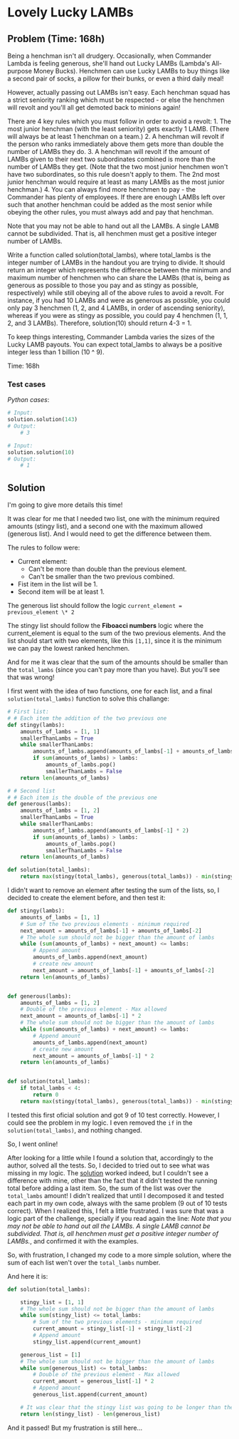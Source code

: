 # Lovely Lucky LAMBs

## Problem (Time: 168h)

Being a henchman isn't all drudgery. Occasionally, when Commander Lambda is feeling generous, she'll hand out Lucky LAMBs (Lambda's All-purpose Money Bucks). Henchmen can use Lucky LAMBs to buy things like a second pair of socks, a pillow for their bunks, or even a third daily meal!

However, actually passing out LAMBs isn't easy. Each henchman squad has a strict seniority ranking which must be respected - or else the henchmen will revolt and you'll all get demoted back to minions again!

There are 4 key rules which you must follow in order to avoid a revolt: 1. The most junior henchman (with the least seniority) gets exactly 1 LAMB. (There will always be at least 1 henchman on a team.) 2. A henchman will revolt if the person who ranks immediately above them gets more than double the number of LAMBs they do. 3. A henchman will revolt if the amount of LAMBs given to their next two subordinates combined is more than the number of LAMBs they get. (Note that the two most junior henchmen won't have two subordinates, so this rule doesn't apply to them. The 2nd most junior henchman would require at least as many LAMBs as the most junior henchman.) 4. You can always find more henchmen to pay - the Commander has plenty of employees. If there are enough LAMBs left over such that another henchman could be added as the most senior while obeying the other rules, you must always add and pay that henchman.

Note that you may not be able to hand out all the LAMBs. A single LAMB cannot be subdivided. That is, all henchmen must get a positive integer number of LAMBs.

Write a function called solution(total_lambs), where total_lambs is the integer number of LAMBs in the handout you are trying to divide. It should return an integer which represents the difference between the minimum and maximum number of henchmen who can share the LAMBs (that is, being as generous as possible to those you pay and as stingy as possible, respectively) while still obeying all of the above rules to avoid a revolt. For instance, if you had 10 LAMBs and were as generous as possible, you could only pay 3 henchmen (1, 2, and 4 LAMBs, in order of ascending seniority), whereas if you were as stingy as possible, you could pay 4 henchmen (1, 1, 2, and 3 LAMBs). Therefore, solution(10) should return 4-3 = 1.

To keep things interesting, Commander Lambda varies the sizes of the Lucky LAMB payouts. You can expect total_lambs to always be a positive integer less than 1 billion (10 ^ 9).

Time: 168h

### Test cases

_Python cases_:

```python
# Input:
solution.solution(143)
# Output:
    # 3
```

```python
# Input:
solution.solution(10)
# Output:
    # 1
```

## Solution

I'm going to give more details this time!

It was clear for me that I needed two list, one with the minimum required amounts (stingy list), and a second one with the maximum allowed (generous list). And I would need to get the difference between them.

The rules to follow were:

- Current element:
  - Can't be more than double than the previous element.
  - Can't be smaller than the two previous combined.
- Fist item in the list will be 1.
- Second item will be at least 1.

The generous list should follow the logic `current_element = previous_element \* 2`

The stingy list should follow the **Fiboacci numbers** logic where the current_element is equal to the sum of the two previous elements. And the list should start with two elements, like this `[1,1]`, since it is the minimum we can pay the lowest ranked henchmen.

And for me it was clear that the sum of the amounts should be smaller than the `total_lambs` (since you can't pay more than you have). But you'll see that was wrong!

I first went with the idea of two functions, one for each list, and a final `solution(total_lambs)` function to solve this challange:

```python
# First list:
# # Each item the addition of the two previous one
def stingy(lambs):
    amounts_of_lambs = [1, 1]
    smallerThanLambs = True
    while smallerThanLambs:
        amounts_of_lambs.append(amounts_of_lambs[-1] + amounts_of_lambs[-2])
        if sum(amounts_of_lambs) > lambs:
            amounts_of_lambs.pop()
            smallerThanLambs = False
    return len(amounts_of_lambs)

# # Second list
# # Each item is the double of the previous one
def generous(lambs):
    amounts_of_lambs = [1, 2]
    smallerThanLambs = True
    while smallerThanLambs:
        amounts_of_lambs.append(amounts_of_lambs[-1] * 2)
        if sum(amounts_of_lambs) > lambs:
            amounts_of_lambs.pop()
            smallerThanLambs = False
    return len(amounts_of_lambs)

def solution(total_lambs):
    return max(stingy(total_lambs), generous(total_lambs)) - min(stingy(total_lambs), generous(total_lambs))
```

I didn't want to remove an element after testing the sum of the lists, so, I decided to create the element before, and then test it:

```python
def stingy(lambs):
    amounts_of_lambs = [1, 1]
    # Sum of the two previous elements - minimum required
    next_amount = amounts_of_lambs[-1] + amounts_of_lambs[-2]
    # The whole sum should not be bigger than the amount of lambs
    while (sum(amounts_of_lambs) + next_amount) <= lambs:
        # Append amount
        amounts_of_lambs.append(next_amount)
        # create new amount
        next_amount = amounts_of_lambs[-1] + amounts_of_lambs[-2]
    return len(amounts_of_lambs)


def generous(lambs):
    amounts_of_lambs = [1, 2]
    # Double of the previous element - Max allowed
    next_amount = amounts_of_lambs[-1] * 2
    # The whole sum should not be bigger than the amount of lambs
    while (sum(amounts_of_lambs) + next_amount) <= lambs:
        # Append amount
        amounts_of_lambs.append(next_amount)
        # create new amount
        next_amount = amounts_of_lambs[-1] * 2
    return len(amounts_of_lambs)


def solution(total_lambs):
    if total_lambs < 4:
        return 0
    return max(stingy(total_lambs), generous(total_lambs)) - min(stingy(total_lambs), generous(total_lambs))
```

I tested this first oficial solution and got 9 of 10 test correctly. However, I could see the problem in my logic. I even removed the `if` in the `solution(total_lambs)`, and nothing changed.

So, I went online!

After looking for a little while I found a solution that, accordingly to the author, solved all the tests. So, I decided to tried out to see what was missing in my logic. The [solution](https://datanonymous.wordpress.com/foobar-level-2-lovely-lucky-lambs/) worked indeed, but I couldn't see a difference with mine, other than the fact that it didn't tested the running total before adding a last item. So, the sum of the list was over the `total_lambs` amount! I didn't realized that until I decomposed it and tested each part in my own code, always with the same problem (9 out of 10 tests correct). When I realized this, I felt a little frustrated. I was sure that was a logic part of the challenge, specially if you read again the line: _Note that you may not be able to hand out all the LAMBs. A single LAMB cannot be subdivided. That is, all henchmen must get a positive integer number of LAMBs._, and confirmed it with the examples.

So, with frustration, I changed my code to a more simple solution, where the sum of each list wen't over the `total_lambs` number.

And here it is:

```python
def solution(total_lambs):

    stingy_list = [1, 1]
    # The whole sum should not be bigger than the amount of lambs
    while sum(stingy_list) <= total_lambs:
        # Sum of the two previous elements - minimum required
        current_amount = stingy_list[-1] + stingy_list[-2]
        # Append amount
        stingy_list.append(current_amount)

    generous_list = [1]
    # The whole sum should not be bigger than the amount of lambs
    while sum(generous_list) <= total_lambs:
        # Double of the previous element - Max allowed
        current_amount = generous_list[-1] * 2
        # Append amount
        generous_list.append(current_amount)

    # It was clear that the stingy list was going to be longer than the generous one
    return len(stingy_list) - len(generous_list)
```

And it passed! But my frustration is still here...
